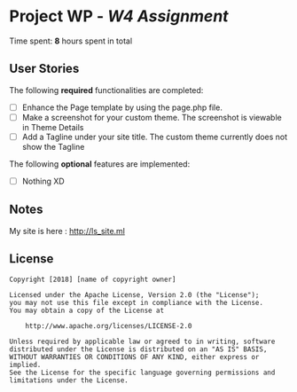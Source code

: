 # Project WP - *W4 Assignment*

Time spent: **8** hours spent in total

## User Stories

The following **required** functionalities are completed:

* [ ] Enhance the Page template by using the page.php file.
* [ ] Make a screenshot for your custom theme. The screenshot is viewable in Theme Details
* [ ] Add a Tagline under your site title. The custom theme currently does not show the Tagline

The following **optional** features are implemented:

* [ ] Nothing XD

## Notes

My site is here : http://ls_site.ml
## License

    Copyright [2018] [name of copyright owner]

    Licensed under the Apache License, Version 2.0 (the "License");
    you may not use this file except in compliance with the License.
    You may obtain a copy of the License at

        http://www.apache.org/licenses/LICENSE-2.0

    Unless required by applicable law or agreed to in writing, software
    distributed under the License is distributed on an "AS IS" BASIS,
    WITHOUT WARRANTIES OR CONDITIONS OF ANY KIND, either express or implied.
    See the License for the specific language governing permissions and
    limitations under the License.
